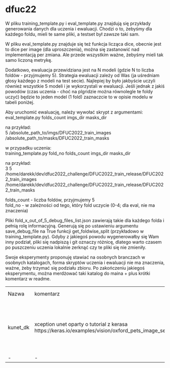 # dfuc22
W pliku training_template.py i eval_template.py znajdują się przykłady generowania danych dla uczenia i ewaluacji. Chodzi o to, żebyśmy dla każdego foldu, mieli te same pliki, a testset był zawsze taki sam.

W pliku eval_template.py znajduje się też funkcja licząca dice, obecnie jest to dice per image (dla uproszczenia), można się zastanowić nad implementacją per zmiana. Ale przede wszystkim ważne, żebyśmy mieli tak samo liczoną metrykę.

Dodatkowo, ewaluacja przewidziana jest na N modeli (gdzie N to liczba foldów - przyjmujemy 5). Strategia ewaluacji zależy od Was (ja uśredniam głosy każdego z modeli na test secie). Najlepiej by było jakbyście uczyli również wszystkie 5 modeli i je wykorzystali w ewaluacji. Jeśli jednak z jakiś powodów (czas uczenia - choć na plgridzie można równolegle te foldy uczyć) będzie to jeden model (1 fold) zaznaczcie to w opisie modelu w tabeli poniżej.

Aby uruchomić ewaluację, należy wywołać skrypt z argumentami:<br />
eval_template.py folds_count imgs_dir masks_dir

na przykład:<br />
5
/absolute_path_to/imgs/DFUC2022_train_images
/absolute_path_to/masks/DFUC2022_train_masks

w przypadku uczenia: <br />
training_template.py fold_no folds_count imgs_dir masks_dir <br />

na przykład:<br />
3
5
/home/darekk/dev/dfuc2022_challenge/DFUC2022_train_release/DFUC2022_train_images
/home/darekk/dev/dfuc2022_challenge/DFUC2022_train_release/DFUC2022_train_masks

folds_count - liczba foldów, przyjmujemy 5<br />
fold_no - w zależności od tego, który fold uczycie (0-4; dla eval, nie ma znaczenia)<br />


Pliki fold_x_out_of_5_debug_files_list.json zawierają takie dla każdego folda i pełnią rolę informacyjną. Generują się po ustawieniu argumentu save_debug_file na True funkcji get_foldwise_split (przykładowo w training_template.py). Gdyby z jakiegoś powodu wygenerowałby się Wam inny podział, pliki się nadpiszą i git oznaczy różnicę, dlatego warto czasem po puszczeniu uczenia lokalnie zerknąć czy te pliki się nie zmieniły.

Swoje eksperymenty proponuję stawiać na osobnych branczach w osobnych katalogach, forma skryptów uczenia i ewaluacji nie ma znaczenia, ważne, żeby trzymać się podziału zbioru. Po zakończeniu jakiegoś eksperymentu, można merdżować taki katalog do maina + plus krótki komentarz w readme.

<table>
<tr><td>Nazwa</td><td>komentarz</td><td>dice_per_image@nasz_test_set</td><td>ich_dice@ich_val_set (z leader boardu) </td><td>ich_dice@ich_test_set (z leader boardu)</td></tr>
<tr>
    <td>kunet_dk</td>
    <td>xception unet oparty o tutorial z kerasa https://keras.io/examples/vision/oxford_pets_image_segmentation/</td>
    <td>
        1. 0.6894<br />
        2. 0.6764 - wejście rozszerzone o przestrzeń L*a*b, zmiana proporcji bc i jaccard w f. kosztu (na repo)
    </td>
    <td>
        1. 0.5890 <br /> https://dfuc2022.grand-challenge.org/evaluation/95564700-22ee-40ee-bd96-c38455ef1f22/
        2. 0.5969 <br /> https://dfuc2022.grand-challenge.org/evaluation/07e57526-d233-4207-ba19-650afe7ff4a0/ 
    </td>
    <td>-</td>
</tr>
<tr>
    <td>-</td>
    <td>-</td>
    <td>-</td>
    <td>-</td>
    <td>-</td>
</tr>
</table>
